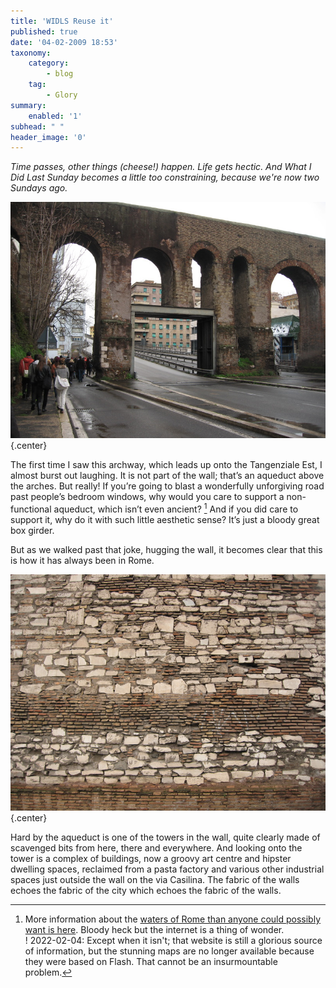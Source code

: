 ```yaml
---
title: 'WIDLS Reuse it'
published: true
date: '04-02-2009 18:53'
taxonomy:
    category:
        - blog
    tag:
        - Glory
summary:
    enabled: '1'
subhead: " "
header_image: '0'
---
```


_Time passes, other things (cheese!) happen. Life gets hectic. And What I Did Last Sunday becomes a little too constraining, because we're now two Sundays ago._

![A Roman aquaduct with the pillar of one arch cut through to allow a large road to go under it.](arch.jpg){.center}

The first time I saw this archway, which leads up onto the Tangenziale Est, I almost burst out laughing. It is not part of the wall; that’s an aqueduct above the arches. But really! If you’re going to blast a wonderfully unforgiving road past people’s bedroom windows, why would you care to support a non-functional aqueduct, which isn’t even ancient? [^fn1] And if you did care to support it, why do it with such little aesthetic sense? It’s just a bloody great box girder.

But as we walked past that joke, hugging the wall, it becomes clear that this is how it has always been in Rome.

![Roman wall showing bricks re-used](wall.jpg){.center}

Hard by the aqueduct is one of the towers in the wall, quite clearly made of scavenged bits from here, there and everywhere. And looking onto the tower is a complex of buildings, now a groovy art centre and hipster dwelling spaces, reclaimed from a pasta factory and various other industrial spaces just outside the wall on the via Casilina. The fabric of the walls echoes the fabric of the city which echoes the fabric of the walls.

[^fn1]: More information about the [waters of Rome than anyone could possibly want is here](http://www3.iath.virginia.edu/waters/). Bloody heck but the internet is a thing of wonder.  
! 2022-02-04: Except when it isn't; that website is still a glorious source of information, but the stunning maps are no longer available because they were based on Flash. That cannot be an insurmountable problem.
